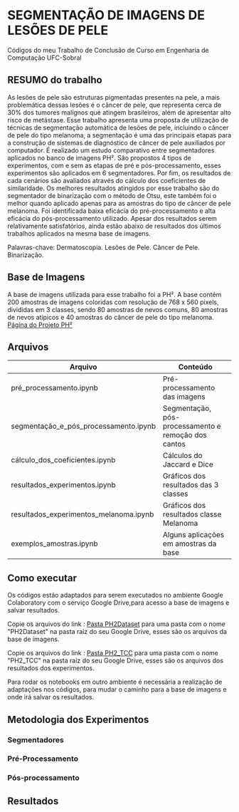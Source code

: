 # SEGMENTAÇÃO DE IMAGENS DE LESÕES DE PELE

Códigos do meu Trabalho de Conclusão de Curso em Engenharia de Computação UFC-Sobral

## RESUMO do trabalho
As lesões de pele são estruturas pigmentadas presentes na pele, a mais problemática dessas lesões é o câncer de pele, que representa cerca de 30% dos tumores malignos que atingem brasileiros, além de apresentar alto risco de metástase. Esse trabalho apresenta uma proposta de utilização de técnicas de segmentação automática de lesões de pele,  incluindo o câncer de pele do tipo melanoma, a segmentação é uma das principais etapas para a construção de sistemas de diagnóstico de câncer de pele auxiliados por computador. É realizado um estudo comparativo entre segmentadores aplicados no banco de imagens PH². São propostos 4 tipos de experimentos, com e sem as etapas de pré e pós-processamento, esses experimentos são aplicados em 6 segmentadores. Por fim, os resultados de cada cenários são avaliados através do cálculo dos coeficientes de similaridade.  Os melhores resultados atingidos por esse trabalho são do segmentador de binarização com o método de Otsu, este também foi o melhor quando aplicado apenas para as amostras do tipo de câncer de pele melanoma. Foi identificada baixa eficácia do pré-processamento e alta eficácia do pós-processamento utilizado. Apesar dos resultados serem relativamente satisfatórios, ainda estão abaixo de resultados dos últimos trabalhos aplicados na mesma base de imagens.

Palavras-chave: Dermatoscopia. Lesões de Pele. Câncer de Pele. Binarização.

## Base de Imagens
A base de imagens utilizada para esse trabalho foi a PH².  A base contém 200 amostras de imagens coloridas com resolução de 768 x 560 pixels, divididas em 3 classes, sendo 80 amostras de nevos comuns, 80 amostras de nevos atípicos e 40 amostras do câncer de pele do tipo melanoma.
[Página do Projeto PH²](https://www.fc.up.pt/addi/ph2%20database.html)

## Arquivos
                    
Arquivo  | Conteúdo
------------- | -------------
pré_processamento.ipynb  | Pré-processamento das imagens
segmentação_e_pós_processamento.ipynb  | Segmentação, pós-processamento e remoção dos cantos
cálculo_dos_coeficientes.ipynb  | Cálculos do Jaccard e Dice
resultados_experimentos.ipynb  | Gráficos dos resultados das 3 classes
resultados_experimentos_melanoma.ipynb  | Gráficos dos resultados classe Melanoma
exemplos_amostras.ipynb  | Alguns aplicações em amostras da base

## Como executar

Os códigos estão adaptados para serem executados no ambiente Google Colaboratory com o serviço Google Drive,para acesso a base de imagens e salvar resultados. 

Copie os arquivos do link : [Pasta PH2Dataset](https://drive.google.com/drive/folders/1HAljwyIbhS-YirRsyHvo30EwEFcf1knU?usp=sharing) para uma pasta com o nome "PH2Dataset" na pasta raiz do seu Google Drive, esses são os arquivos da base de imagens. 

Copie os arquivos do link : [Pasta PH2_TCC](https://drive.google.com/drive/folders/1oQYjKo3JI8GjnyLOqPDWe8UE4g1QQH3x?usp=sharing) para uma pasta com o nome "PH2_TCC" na pasta raiz do seu Google Drive, esses são os arquivos dos resultados dos experimentos. 

Para rodar os notebooks em outro ambiente é necessária a realização de adaptações nos códigos, para mudar o caminho para a base de imagens e onde irá salvar os resultados. 

## Metodologia dos Experimentos

### Segmentadores

### Pré-Processamento

### Pós-processamento

## Resultados 
